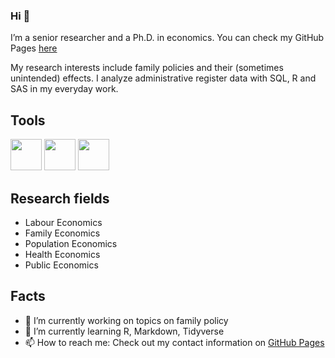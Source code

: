 ### Hi 👋

I’m a senior researcher and a Ph.D. in economics. You can check my GitHub Pages [here](https://rasanentapio.github.io/) 

My research interests include family policies and their (sometimes unintended) effects. I analyze administrative register data with SQL, R and SAS in my everyday work.

## Tools ##

<img src='https://cdn.jsdelivr.net/gh/devicons/devicon/icons/rstudio/rstudio-original.svg' width="50" height="50"/> <img src='https://cdn.jsdelivr.net/gh/devicons/devicon/icons/r/r-original.svg' width="50" height="50"/> <img src='https://cdn.jsdelivr.net/gh/devicons/devicon/icons/latex/latex-original.svg' width="50" height="50"/>

## Research fields ##
* Labour Economics
* Family Economics
* Population Economics
* Health Economics
* Public Economics

## Facts ##
- 🔭 I’m currently working on topics on family policy
- 🌱 I’m currently learning R, Markdown, Tidyverse
- 📫 How to reach me: Check out my contact information on [GitHub Pages](https://rasanentapio.github.io/) 

<!--
**RasanenTapio/RasanenTapio** is a ✨ _special_ ✨ repository because its `README.md` (this file) appears on your GitHub profile.

Here are some ideas to get you started:

- 🔭 I’m currently working on ...
- 🌱 I’m currently learning ...
- 👯 I’m looking to collaborate on ...
- 🤔 I’m looking for help with ...
- 💬 Ask me about ...
- 📫 How to reach me: ...
- 😄 Pronouns: ...
- ⚡ Fun fact: ...
-->



